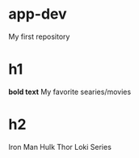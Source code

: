 # app-dev
My first repository

# h1 
**bold text**
My favorite searies/movies

# h2
Iron Man
Hulk
Thor
Loki Series
